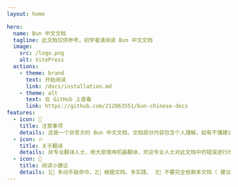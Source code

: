 ```yaml
---
layout: home

hero:
  name: Bun 中文文档
  tagline: 此文档仅供参考，初学者请阅读 Bun 中文文档
  image:
    src: /logo.png
    alt: VitePress
  actions:
    - theme: brand
      text: 开始阅读
      link: /docs/installation.md
    - theme: alt
      text: 在 GitHub 上查看
      link: https://github.com/212063551/bun-chinese-docs
features:
  - icon: 🚨
    title: 注意事项
    details: 这是一个非官方的 Bun 中文文档，文档部分内容包含个人理解，如有不懂建议阅读官方文档。
  - icon: 🔥
    title: 关于翻译
    details: 非专业翻译人士，绝大部使用机器翻译，欢迎专业人士对此文档中的错误进行改正。
  - icon: 🙅
    title: 阅读小建议
    details: 1⃣️ 多动手敲命令、2⃣️ 根据文档，多实践、 3⃣️ 不要完全依赖本文档（ 建议多阅读官方文档 ）4⃣️ 学英语
---
```

